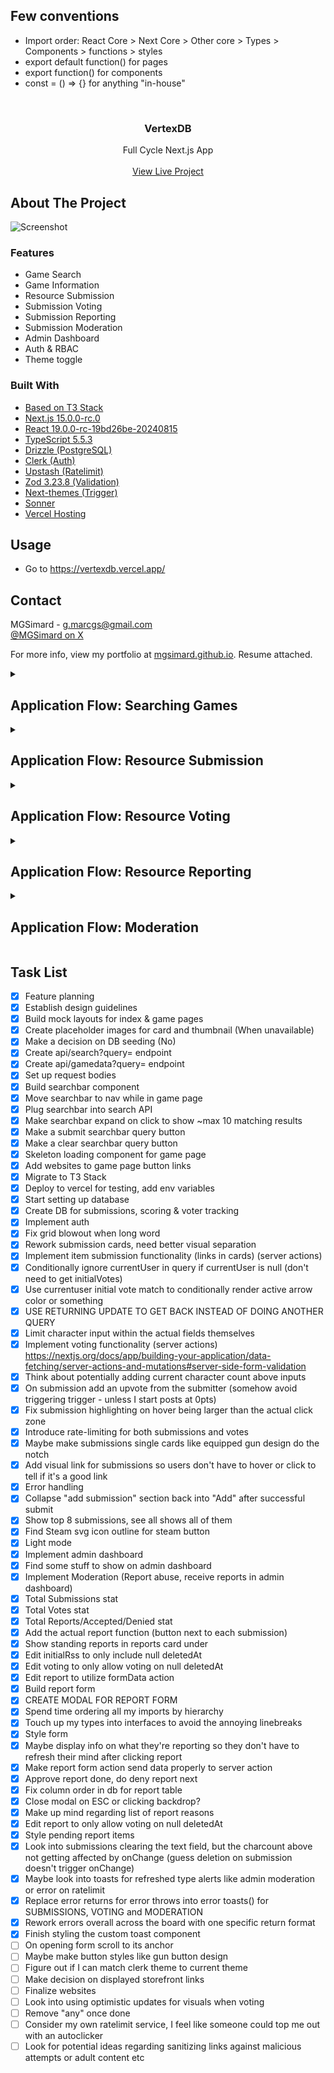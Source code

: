 ## Few conventions

- Import order: React Core > Next Core > Other core > Types > Components > functions > styles
- export default function() for pages
- export function() for components
- const = () => {} for anything "in-house"

<br/>
<div align="center">

<h3 align="center">VertexDB</h3>
<p align="center">
Full Cycle Next.js App
<br/>
<br/>
<a href="https://vertexdb.vercel.app/">View Live Project</a>
</p>
</div>

## About The Project

![Screenshot]()

### Features

- Game Search
- Game Information
- Resource Submission
- Submission Voting
- Submission Reporting
- Submission Moderation
- Admin Dashboard
- Auth & RBAC
- Theme toggle

### Built With

- [Based on T3 Stack](https://create.t3.gg/)
- [Next.js 15.0.0-rc.0](https://nextjs.org/)
- [React 19.0.0-rc-19bd26be-20240815](https://react.dev/)
- [TypeScript 5.5.3](https://www.typescriptlang.org/)
- [Drizzle (PostgreSQL)](https://orm.drizzle.team/)
- [Clerk (Auth)](https://clerk.com)
- [Upstash (Ratelimit)](https://upstash.com/)
- [Zod 3.23.8 (Validation)](https://zod.dev/)
- [Next-themes (Trigger)](https://github.com/pacocoursey/next-themes)
- [Sonner](https://sonner.emilkowal.ski/)
- [Vercel Hosting](https://vercel.com/)

## Usage

- Go to https://vertexdb.vercel.app/

## Contact

MGSimard - g.marcgs@gmail.com  
[@MGSimard on X](https://x.com/MGSimard)

For more info, view my portfolio at [mgsimard.github.io](https://mgsimard.github.io). Resume attached.

<details>
<summary><h2>Application Flow: Searching Games</h2></summary>
<p>Users can search for and access game pages, which also contain user-submitted resources.</p>

1. Users can use the search bar or direct URL to access game pages.
2. Game information is retrieved from IGDB's API according to tailored request body.
3. For the search function, matching games are displayed as a list.
4. For the game page, information for the matching game slug is displayed on the page.
5. Additionally, all user submitted resources matching the game ID are retrieved from the database then displayed accordingly.
</details>

<details>
<summary><h2>Application Flow: Resource Submission</h2></summary>
<p>Users can submit resources for each game page and section</p>

1. Clicking [+] ADD unrolls a submission form.
2. Title, URL and Description can be filled in then submitted.
3. Upon submission, it will be added to the database if it passes the following checks:
   - User is authorized.
   - User is not rate limited.
   - Form input passes validation.
4. revalidatePath() to refresh from the server action.
</details>

<details>
<summary><h2>Application Flow: Resource Voting</h2></summary>
<p>Users can vote on submissions: Upvote, downvote, cancel vote.</p>

1. If the user is logged in, their current vote for each submission is loaded and displayed.
2. The user can add a new vote, change their vote or cancel their vote by clicking the arrows.
3. Votes are checked against auth, ratelimit and validation.
4. After passing those checks, the following occurs:
   - Check for existence of submission and current vote.
   - Add vote if there is no prior vote.
   - If existing vote is the same, delete the vote.
   - If existing vote is different, modify the vote.
   - Adjust the submission's score as a transaction to reflect vote.

</details>

<details>
<summary><h2>Application Flow: Resource Reporting</h2></summary>
<p>Users can submit reports against submissions they believe break the platform's rules.</p>

1. Clicking the caution button will open a report form modal.
2. Information on the submission to be reported is displayed along with the form.
3. The user can select a report reason option, along with an optional "Additional Information" field.
4. Upon confirmation, the report will be added to the database if it passes the following checks:
   - User is authorized.
   - User is not rate limited.
   - Form input passes validation.
   - User has not already reported the submission.

<p>From there, the report will be marked as "pending" and visible on the administrator dashboard.</p>
</details>

<details>
<summary><h2>Application Flow: Moderation</h2></summary>
<p>Pending reports are displayed in the administrator dashboard along with all necessary information. Administrators can choose to "Approve" or "Deny" these reports.</p>

<h3>Approving a Report</h3>

Upon approval (and passing Auth+RBAC & validation checks), the following occurs as a transaction:

1. Verification that the report still exists, and still in "pending" status.
2. On success, soft-delete the submission with sql`now()` at deleted_at.
3. Update the current report's status to "approved".
4. Finally, set all other reports' status against the submission to "collateral". This indicates that these reports were batch-accepted due to the acceptance of another repord, which avoids possible confusion if:
   - All accepted: You lose context on responsible report - non-sensical reports would also get accepted.
   - All denied: Sensical reports marked as denied.
   - All deleted: You lose historical statistical tracking for reports submitted.
   - As such, the best option I found was to introduce a new status type called "collateral".
5. revalidatePath() to refresh from the server action.

<h3>Denying a Report</h3>

Upon denial (and passing Auth+RBAC & validation checks), the following occurs as a transaction:

1. Verification that the report still exists, and still in "pending" status.
2. On success, update the current report's status to "denied".
3. revalidatePath() to refresh from server action.
</details>

## Task List

- [x] Feature planning
- [x] Establish design guidelines
- [x] Build mock layouts for index & game pages
- [x] Create placeholder images for card and thumbnail (When unavailable)
- [x] Make a decision on DB seeding (No)
- [x] Create api/search?query= endpoint
- [x] Create api/gamedata?query= endpoint
- [x] Set up request bodies
- [x] Build searchbar component
- [x] Move searchbar to nav while in game page
- [x] Plug searchbar into search API
- [x] Make searchbar expand on click to show ~max 10 matching results
- [x] Make a submit searchbar query button
- [x] Make a clear searchbar query button
- [x] Skeleton loading component for game page
- [x] Add websites to game page button links
- [x] Migrate to T3 Stack
- [x] Deploy to vercel for testing, add env variables
- [x] Start setting up database
- [x] Create DB for submissions, scoring & voter tracking
- [x] Implement auth
- [x] Fix grid blowout when long word
- [x] Rework submission cards, need better visual separation
- [x] Implement item submission functionality (links in cards) (server actions)
- [x] Conditionally ignore currentUser in query if currentUser is null (don't need to get initialVotes)
- [x] Use currentuser initial vote match to conditionally render active arrow color or something
- [x] USE RETURNING UPDATE TO GET BACK INSTEAD OF DOING ANOTHER QUERY
- [x] Limit character input within the actual fields themselves
- [x] Implement voting functionality (server actions) https://nextjs.org/docs/app/building-your-application/data-fetching/server-actions-and-mutations#server-side-form-validation
- [x] Think about potentially adding current character count above inputs
- [x] On submission add an upvote from the submitter (somehow avoid triggering trigger - unless I start posts at 0pts)
- [x] Fix submission highlighting on hover being larger than the actual click zone
- [x] Introduce rate-limiting for both submissions and votes
- [x] Maybe make submissions single cards like equipped gun design do the notch
- [x] Add visual link for submissions so users don't have to hover or click to tell if it's a good link
- [x] Error handling
- [x] Collapse "add submission" section back into "Add" after successful submit
- [x] Show top 8 submissions, see all shows all of them
- [x] Find Steam svg icon outline for steam button
- [x] Light mode
- [x] Implement admin dashboard
- [x] Find some stuff to show on admin dashboard
- [x] Implement Moderation (Report abuse, receive reports in admin dashboard)
- [x] Total Submissions stat
- [x] Total Votes stat
- [x] Total Reports/Accepted/Denied stat
- [x] Add the actual report function (button next to each submission)
- [x] Show standing reports in reports card under
- [x] Edit initialRss to only include null deletedAt
- [x] Edit voting to only allow voting on null deletedAt
- [x] Edit report to utilize formData action
- [x] Build report form
- [x] CREATE MODAL FOR REPORT FORM
- [x] Spend time ordering all my imports by hierarchy
- [x] Touch up my types into interfaces to avoid the annoying linebreaks
- [x] Style form
- [x] Maybe display info on what they're reporting so they don't have to refresh their mind after clicking report
- [x] Make report form action send data properly to server action
- [x] Approve report done, do deny report next
- [x] Fix column order in db for report table
- [x] Close modal on ESC or clicking backdrop?
- [x] Make up mind regarding list of report reasons
- [x] Edit report to only allow voting on null deletedAt
- [x] Style pending report items
- [x] Look into submissions clearing the text field, but the charcount above not getting affected by onChange (guess deletion on submission doesn't trigger onChange)
- [x] Maybe look into toasts for refreshed type alerts like admin moderation or error on ratelimit
- [x] Replace error returns for error throws into error toasts() for SUBMISSIONS, VOTING and MODERATION
- [x] Rework errors overall across the board with one specific return format
- [x] Finish styling the custom toast component
- [ ] On opening form scroll to its anchor
- [ ] Maybe make button styles like gun button design
- [ ] Figure out if I can match clerk theme to current theme
- [ ] Make decision on displayed storefront links
- [ ] Finalize websites
- [ ] Look into using optimistic updates for visuals when voting
- [ ] Remove "any" once done
- [ ] Consider my own ratelimit service, I feel like someone could top me out with an autoclicker
- [ ] Look for potential ideas regarding sanitizing links against malicious attempts or adult content etc

